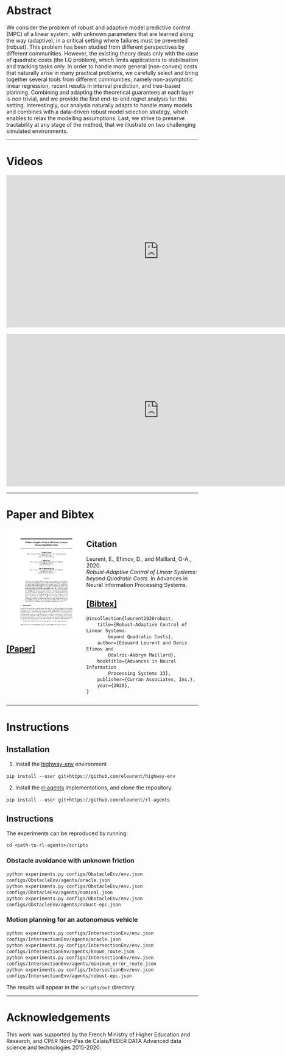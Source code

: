 # Abstract

We consider the problem of robust and adaptive model predictive control (MPC) of a linear system, with unknown parameters that are learned along the way (adaptive), in a critical setting where failures must be prevented (robust). This problem has been studied from different perspectives by different communities. However, the existing theory deals only with the case of quadratic costs (the LQ problem), which limits applications to stabilisation and tracking tasks only. In order to handle more general (non-convex) costs that naturally arise in many practical problems, we carefully select and bring together several tools from different communities, namely non-asymptotic linear regression, recent results in interval prediction, and tree-based planning. Combining and adapting the theoretical guarantees at each layer is non trivial, and we provide the first end-to-end regret analysis for this setting. Interestingly, our analysis naturally adapts to handle many models and combines with a data-driven robust model selection strategy, which enables to relax the modelling assumptions. Last, we strive to preserve tractability at any stage of the method, that we illustrate on two challenging simulated environments.

----------------------------
# Videos

<p align="center"><iframe width="800" height="400" src="https://www.youtube.com/embed/jr2yi6Lf0bM" frameborder="0" allow="autoplay; encrypted-media" allowfullscreen></iframe></p>
<p align="center"><iframe width="800" height="400" src="https://www.youtube.com/embed/DhoJAmJDau4" frameborder="0" allow="autoplay; encrypted-media" allowfullscreen></iframe></p>

----------------------------

# Paper and Bibtex

<div style="display: flex;">
<div style="flex: 0 0 15em;;">
	<a href="https://arxiv.org/abs/1603.08511"><img class="layered-paper-big" src="./assets/images/thumbnail.png"></a>
<br><h2><a href="">[Paper]</a></h2>
</div>
<div style="flex: auto" markdown="1">

## Citation

Leurent, E., Efimov, D., and Maillard, O-A., 2020.<br>
*Robust-Adaptive Control of Linear Systems: beyond Quadratic Costs.* In Advances in Neural Information Processing Systems.

## [[Bibtex]]()

```
@incollection{leurent2020robust,
    title={Robust-Adaptive Control of Linear Systems:
    	beyond Quadratic Costs},
    author={Edouard Leurent and Denis Efimov and
    	Odalric-Ambrym Maillard},
    booktitle={Advances in Neural Information
    	Processing Systems 33},
    publisher={Curran Associates, Inc.},
    year={2020},
}
```
</div>
</div>

----------------------------
# Instructions

## Installation

1. Install the [highway-env](https://github.com/eleurent/highway-env) environment

`pip install --user git+https://github.com/eleurent/highway-env`

2. Install the [rl-agents](https://github.com/eleurent/rl-agents) implementations, and clone the repository.

`pip install --user git+https://github.com/eleurent/rl-agents`

## Instructions

The experiments can be reproduced by running:

```
cd <path-to-rl-agents>/scripts
```

### Obstacle avoidance with unknown friction

```
python experiments.py configs/ObstacleEnv/env.json configs/ObstacleEnv/agents/oracle.json
python experiments.py configs/ObstacleEnv/env.json configs/ObstacleEnv/agents/nominal.json
python experiments.py configs/ObstacleEnv/env.json configs/ObstacleEnv/agents/robust-epc.json
```

### Motion planning for an autonomous vehicle

```
python experiments.py configs/IntersectionEnv/env.json configs/IntersectionEnv/agents/oracle.json
python experiments.py configs/IntersectionEnv/env.json configs/IntersectionEnv/agents/known_route.json
python experiments.py configs/IntersectionEnv/env.json configs/IntersectionEnv/agents/minimum_error_route.json
python experiments.py configs/IntersectionEnv/env.json configs/IntersectionEnv/agents/robust-epc.json
```

The results will appear in the `scripts/out` directory.

----------------------------

# Acknowledgements

This work was supported by the French Ministry of Higher Education and Research, and CPER Nord-Pas de Calais/FEDER DATA Advanced data science and technologies 2015-2020.